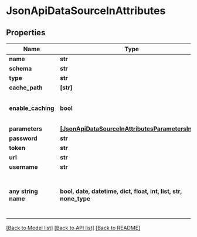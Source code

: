 # JsonApiDataSourceInAttributes


## Properties
Name | Type | Description | Notes
------------ | ------------- | ------------- | -------------
**name** | **str** |  | 
**schema** | **str** |  | 
**type** | **str** |  | 
**cache_path** | **[str]** |  | [optional] 
**enable_caching** | **bool** | Enable caching of intermediate results. | [optional] 
**parameters** | [**[JsonApiDataSourceInAttributesParametersInner]**](JsonApiDataSourceInAttributesParametersInner.md) |  | [optional] 
**password** | **str** |  | [optional] 
**token** | **str** |  | [optional] 
**url** | **str** |  | [optional] 
**username** | **str** |  | [optional] 
**any string name** | **bool, date, datetime, dict, float, int, list, str, none_type** | any string name can be used but the value must be the correct type | [optional]

[[Back to Model list]](../README.md#documentation-for-models) [[Back to API list]](../README.md#documentation-for-api-endpoints) [[Back to README]](../README.md)


